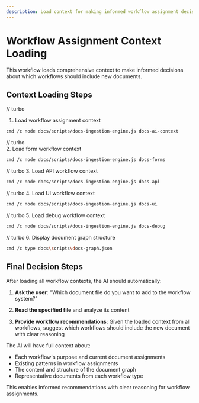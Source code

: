 ```yaml
---
description: Load context for making informed workflow assignment decisions
---
```


# Workflow Assignment Context Loading

This workflow loads comprehensive context to make informed decisions about which workflows should include new documents.

## Context Loading Steps

// turbo
1. Load workflow assignment context
```bash
cmd /c node docs/scripts/docs-ingestion-engine.js docs-ai-context
```

// turbo  
2. Load form workflow context
```bash
cmd /c node docs/scripts/docs-ingestion-engine.js docs-forms
```

// turbo
3. Load API workflow context  
```bash
cmd /c node docs/scripts/docs-ingestion-engine.js docs-api
```

// turbo
4. Load UI workflow context
```bash
cmd /c node docs/scripts/docs-ingestion-engine.js docs-ui
```

// turbo
5. Load debug workflow context
```bash
cmd /c node docs/scripts/docs-ingestion-engine.js docs-debug
```

// turbo
6. Display document graph structure
```bash
cmd /c type docs\scripts\docs-graph.json
```

## Final Decision Steps

After loading all workflow contexts, the AI should automatically:

1. **Ask the user**: "Which document file do you want to add to the workflow system?"

2. **Read the specified file** and analyze its content

3. **Provide workflow recommendations**: Given the loaded context from all workflows, suggest which workflows should include the new document with clear reasoning

The AI will have full context about:
- Each workflow's purpose and current document assignments
- Existing patterns in workflow assignments  
- The content and structure of the document graph
- Representative documents from each workflow type

This enables informed recommendations with clear reasoning for workflow assignments.